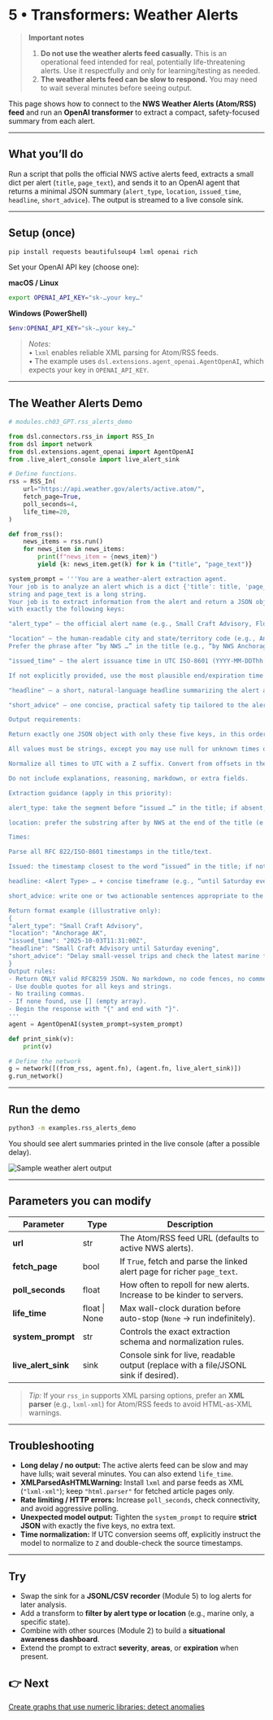 # 5 • Transformers: Weather Alerts

> **Important notes**
> 1) **Do not use the weather alerts feed casually.** This is an operational feed intended for real, potentially life-threatening alerts. Use it respectfully and only for learning/testing as needed.  
> 2) **The weather alerts feed can be slow to respond.** You may need to wait several minutes before seeing output.

This page shows how to connect to the **NWS Weather Alerts (Atom/RSS) feed** and run an **OpenAI transformer** to extract a compact, safety-focused summary from each alert.

---

## What you’ll do
Run a script that polls the official NWS active alerts feed, extracts a small dict per alert (`title`, `page_text`), and sends it to an OpenAI agent that returns a minimal JSON summary (`alert_type`, `location`, `issued_time`, `headline`, `short_advice`). The output is streamed to a live console sink.

---

## Setup (once)
```bash
pip install requests beautifulsoup4 lxml openai rich
```

Set your OpenAI API key (choose one):

**macOS / Linux**
```bash
export OPENAI_API_KEY="sk-…your key…"
```

**Windows (PowerShell)**
```powershell
$env:OPENAI_API_KEY="sk-…your key…"
```

> _Notes:_  
> • `lxml` enables reliable XML parsing for Atom/RSS feeds.  
> • The example uses `dsl.extensions.agent_openai.AgentOpenAI`, which expects your key in `OPENAI_API_KEY`.

---

## The Weather Alerts Demo

```python
# modules.ch03_GPT.rss_alerts_demo

from dsl.connectors.rss_in import RSS_In
from dsl import network
from dsl.extensions.agent_openai import AgentOpenAI
from .live_alert_console import live_alert_sink

# Define functions.
rss = RSS_In(
    url="https://api.weather.gov/alerts/active.atom/",
    fetch_page=True,
    poll_seconds=4,
    life_time=20,
)

def from_rss():
    news_items = rss.run()
    for news_item in news_items:
        print(f"news_item = {news_item}")
        yield {k: news_item.get(k) for k in ("title", "page_text")}

system_prompt = '''You are a weather-alert extraction agent. 
Your job is to analyze an alert which is a dict {'title': title, 'page_text': 'page_text} where title is a short
string and page_text is a long string.
Your job is to extract information from the alert and return a JSON object 
with exactly the following keys:

"alert_type" — the official alert name (e.g., Small Craft Advisory, Flood Watch).

"location" — the human-readable city and state/territory code (e.g., Anchorage AK, Melbourne FL). 
Prefer the phrase after “by NWS …” in the title (e.g., “by NWS Anchorage AK” → Anchorage AK). If that isn’t present, use the clearest city+state mentioned in the alert text. If truly unknown, use null.

"issued_time" — the alert issuance time in UTC ISO-8601 (YYYY-MM-DDThh:mm:ssZ).

If not explicitly provided, use the most plausible end/expiration time implied by the alert; if truly unknown, use null.

"headline" — a short, natural-language headline summarizing the alert and timeframe (e.g., Small Craft Advisory until Saturday evening). Keep it under ~80 characters.

"short_advice" — one concise, practical safety tip tailored to the alert (less than 40 words, imperative mood, no exclamation marks).

Output requirements:

Return exactly one JSON object with only these five keys, in this order.

All values must be strings, except you may use null for unknown times or location.

Normalize all times to UTC with a Z suffix. Convert from offsets in the input (e.g., …-08:00 → add 8 hours).

Do not include explanations, reasoning, markdown, or extra fields.

Extraction guidance (apply in this priority):

alert_type: take the segment before “issued …” in the title; if absent, use the named event in the text (e.g., NWSheadline, event).

location: prefer the substring after by NWS at the end of the title (e.g., by NWS Anchorage AK → Anchorage AK). If multiple places are listed, pick the primary office/city associated with the NWS office. If only county/zone codes are present, choose the principal city referenced; otherwise null.

Times:

Parse all RFC 822/ISO-8601 timestamps in the title/text.

Issued: the timestamp closest to the word “issued” in the title; if not present, the earliest timestamp in the text.

headline: <Alert Type> … + concise timeframe (e.g., “until Saturday evening”, “through Sunday morning”).

short_advice: write one or two actionable sentences appropriate to the hazard (e.g., marine → “Delay small-vessel trips and check latest marine forecast.”; flood → “Avoid flooded roads; monitor updates and be ready to seek higher ground.”).

Return format example (illustrative only):
{
"alert_type": "Small Craft Advisory",
"location": "Anchorage AK",
"issued_time": "2025-10-03T11:31:00Z",
"headline": "Small Craft Advisory until Saturday evening",
"short_advice": "Delay small-vessel trips and check the latest marine forecast before departing."
}
Output rules:
- Return ONLY valid RFC8259 JSON. No markdown, no code fences, no comments, no extra text.
- Use double quotes for all keys and strings.
- No trailing commas.
- If none found, use [] (empty array).
- Begin the response with "{" and end with "}".
'''
agent = AgentOpenAI(system_prompt=system_prompt)

def print_sink(v):
    print(v)

# Define the network
g = network([(from_rss, agent.fn), (agent.fn, live_alert_sink)])
g.run_network()
```

---

## Run the demo
```bash
python3 -m examples.rss_alerts_demo
```

You should see alert summaries printed in the live console (after a possible delay).  


![Sample weather alert output](./WeatherAlerts.jpeg)

---

## Parameters you can modify

| Parameter | Type | Description |
|-----------|------|-------------|
| **url** | str | The Atom/RSS feed URL (defaults to active NWS alerts). |
| **fetch_page** | bool | If `True`, fetch and parse the linked alert page for richer `page_text`. |
| **poll_seconds** | float | How often to repoll for new alerts. Increase to be kinder to servers. |
| **life_time** | float \| None | Max wall-clock duration before auto-stop (`None` → run indefinitely). |
| **system_prompt** | str | Controls the exact extraction schema and normalization rules. |
| **live_alert_sink** | sink | Console sink for live, readable output (replace with a file/JSONL sink if desired). |

> _Tip:_ If your `rss_in` supports XML parsing options, prefer an **XML parser** (e.g., `lxml-xml`) for Atom/RSS feeds to avoid HTML-as-XML warnings.

---

## Troubleshooting

- **Long delay / no output:** The active alerts feed can be slow and may have lulls; wait several minutes. You can also extend `life_time`.  
- **XMLParsedAsHTMLWarning:** Install `lxml` and parse feeds as XML (`"lxml-xml"`); keep `"html.parser"` for fetched article pages only.  
- **Rate limiting / HTTP errors:** Increase `poll_seconds`, check connectivity, and avoid aggressive polling.  
- **Unexpected model output:** Tighten the `system_prompt` to require **strict JSON** with exactly the five keys, no extra text.  
- **Time normalization:** If UTC conversion seems off, explicitly instruct the model to normalize to `Z` and double-check the source timestamps.

---

## Try
- Swap the sink for a **JSONL/CSV recorder** (Module 5) to log alerts for later analysis.  
- Add a transform to **filter by alert type or location** (e.g., marine only, a specific state).  
- Combine with other sources (Module 2) to build a **situational awareness dashboard**.  
- Extend the prompt to extract **severity**, **areas**, or **expiration** when present.

## 👉 Next
[Create graphs that use numeric libraries: detect anomalies](../ch04_numeric/README_2_anomaly.md) 